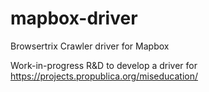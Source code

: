 # mapbox-driver
Browsertrix Crawler driver for Mapbox

Work-in-progress R&D to develop a driver for https://projects.propublica.org/miseducation/
